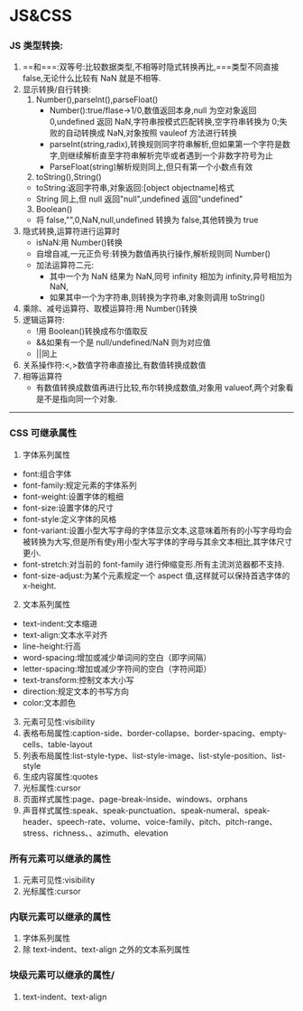 # JS&CSS

### JS 类型转换:

1. ==和===:双等号:比较数据类型,不相等时隐式转换再比,===类型不同直接 false,无论什么比较有 NaN 就是不相等.
2. 显示转换/自行转换:
   1. Number(),parseInt(),parseFloat()
      - Number():true/flase->1/0,数值返回本身,null 为空对象返回 0,undefined 返回 NaN,字符串按模式匹配转换,空字符串转换为 0;失败的自动转换成 NaN,对象按照 vauleof 方法进行转换
      - parseInt(string,radix),转换规则同字符串解析,但如果第一个字符是数字,则继续解析直至字符串解析完毕或者遇到一个非数字符号为止
      - ParseFloat(string)解析规则同上,但只有第一个小数点有效
   2. toString(),String()
   - toString:返回字符串,对象返回:[object objectname]格式
   - String 同上,但 null 返回"null",undefined 返回"undefined"
   3. Boolean()
   - 将 false,"",0,NaN,null,undefined 转换为 false,其他转换为 true
3. 隐式转换,运算符进行运算时
   - isNaN:用 Number()转换
   - 自增自减,一元正负号:转换为数值再执行操作,解析规则同 Number()
   - 加法运算符二元:
     - 其中一个为 NaN 结果为 NaN,同号 infinity 相加为 infinity,异号相加为 NaN,
     - 如果其中一个为字符串,则转换为字符串,对象则调用 toString()
4. 乘除、减号运算符、取模运算符:用 Number()转换
5. 逻辑运算符:
   - !用 Boolean()转换成布尔值取反
   - &&如果有一个是 null/undefined/NaN 则为对应值
   - ||同上
6. 关系操作符:<,>数值字符串直接比,有数值转换成数值
7. 相等运算符
   - 有数值转换成数值再进行比较,布尔转换成数值,对象用 valueof,两个对象看是不是指向同一个对象.

---

### CSS 可继承属性
1. 字体系列属性
+ font:组合字体
+ font-family:规定元素的字体系列
+ font-weight:设置字体的粗细
+ font-size:设置字体的尺寸
+ font-style:定义字体的风格
+ font-variant:设置小型大写字母的字体显示文本,这意味着所有的小写字母均会被转换为大写,但是所有使y用小型大写字体的字母与其余文本相比,其字体尺寸更小.
+ font-stretch:对当前的 font-family 进行伸缩变形.所有主流浏览器都不支持.
+ font-size-adjust:为某个元素规定一个 aspect 值,这样就可以保持首选字体的 x-height.
2.  文本系列属性
- text-indent:文本缩进
- text-align:文本水平对齐
- line-height:行高
- word-spacing:增加或减少单词间的空白（即字间隔）
- letter-spacing:增加或减少字符间的空白（字符间距）
- text-transform:控制文本大小写
- direction:规定文本的书写方向
- color:文本颜色
3. 元素可见性:visibility
4. 表格布局属性:caption-side、border-collapse、border-spacing、empty-cells、table-layout
5. 列表布局属性:list-style-type、list-style-image、list-style-position、list-style
6. 生成内容属性:quotes
7. 光标属性:cursor
8. 页面样式属性:page、page-break-inside、windows、orphans
9. 声音样式属性:speak、speak-punctuation、speak-numeral、speak-header、speech-rate、volume、voice-family、pitch、pitch-range、stress、richness、、azimuth、elevation

### 所有元素可以继承的属性
1. 元素可见性:visibility
2. 光标属性:cursor

### 内联元素可以继承的属性
1. 字体系列属性
2. 除 text-indent、text-align 之外的文本系列属性

### 块级元素可以继承的属性/
1. text-indent、text-align
